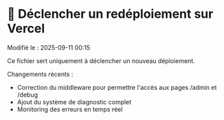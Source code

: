 # 🚀 Déclencher un redéploiement sur Vercel

Modifié le : 2025-09-11 00:15

Ce fichier sert uniquement à déclencher un nouveau déploiement.

Changements récents :
- Correction du middleware pour permettre l'accès aux pages /admin et /debug
- Ajout du système de diagnostic complet
- Monitoring des erreurs en temps réel